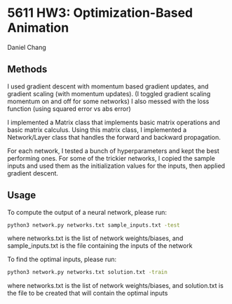 # 5611 HW3: Optimization-Based Animation 
Daniel Chang

## Methods
I used gradient descent with momentum based gradient updates, and gradient scaling (with momentum updates).
(I toggled gradient scaling momentum on and off for some networks)
I also messed with the loss function (using squared error vs abs error)

I implemented a Matrix class that implements basic matrix operations and basic matrix calculus. Using this matrix class, I implemented a Network/Layer class that handles the forward and backward propagation.

For each network, I tested a bunch of hyperparameters and kept the best performing ones.
For some of the trickier networks, I copied the sample inputs and used them as the initialization values for the inputs, then applied gradient descent.

## Usage

To compute the output of a neural network, please run:
```bash
python3 network.py networks.txt sample_inputs.txt -test
```
where networks.txt is the list of network weights/biases, and sample_inputs.txt is the file containing the inputs of the network

To find the optimal inputs, please run:
```bash
python3 network.py networks.txt solution.txt -train
```
where networks.txt is the list of network weights/biases, and solution.txt is the file to be created that will contain the optimal inputs
